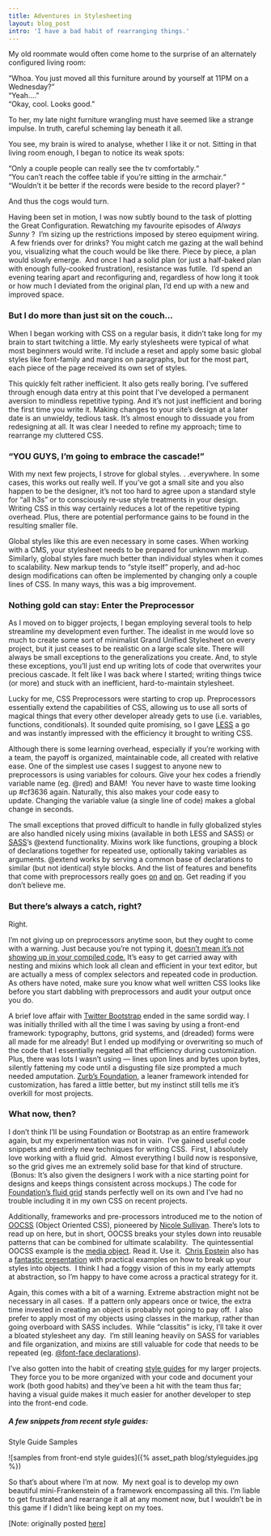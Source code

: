 ```yaml
---
title: Adventures in Stylesheeting
layout: blog_post
intro: 'I have a bad habit of rearranging things.'
---
```


My old roommate would often come home to the surprise of an alternately configured living room:

“Whoa. You just moved all this furniture around by yourself at 11PM on a Wednesday?”  
“Yeah….”  
“Okay, cool. Looks good.”

To her, my late night furniture wrangling must have seemed like a strange impulse. In truth, careful scheming lay beneath it all.

You see, my brain is wired to analyse, whether I like it or not. Sitting in that living room enough, I began to notice its weak spots:

“Only a couple people can really see the tv comfortably.“  
“You can’t reach the coffee table if you’re sitting in the armchair.“  
“Wouldn’t it be better if the records were beside to the record player? “

And thus the cogs would turn.

Having been set in motion, I was now subtly bound to the task of plotting the Great Configuration. Rewatching my favourite episodes of *Always Sunny* ?  I’m sizing up the restrictions imposed by stereo equipment wiring.  A few friends over for drinks? You might catch me gazing at the wall behind you, visualizing what the couch would be like there. Piece by piece, a plan would slowly emerge.  And once I had a solid plan (or just a half-baked plan with enough fully-cooked frustration), resistance was futile.  I’d spend an evening tearing apart and reconfiguring and, regardless of how long it took or how much I deviated from the original plan, I’d end up with a new and improved space.

### But I do more than just sit on the couch…

When I began working with CSS on a regular basis, it didn’t take long for my brain to start twitching a little. My early stylesheets were typical of what most beginners would write. I’d include a reset and apply some basic global styles like font-family and margins on paragraphs, but for the most part, each piece of the page received its own set of styles.

  
This quickly felt rather inefficient. It also gets really boring. I’ve suffered through enough data entry at this point that I’ve developed a permanent aversion to mindless repetitive typing. And it’s not just inefficient and boring the first time you write it. Making changes to your site’s design at a later date is an unwieldy, tedious task. It’s almost enough to dissuade you from redesigning at all. It was clear I needed to refine my approach; time to rearrange my cluttered CSS.

### “YOU GUYS, I’m going to embrace the cascade!”

With my next few projects, I strove for global styles. . .everywhere. In some cases, this works out really well. If you’ve got a small site and you also happen to be the designer, it’s not too hard to agree upon a standard style for “all h3s” or to consciously re-use style treatments in your design. Writing CSS in this way certainly reduces a lot of the repetitive typing overhead. Plus, there are potential performance gains to be found in the resulting smaller file.

Global styles like this are even necessary in some cases. When working with a CMS, your stylesheet needs to be prepared for unknown markup. Similarly, global styles fare much better than individual styles when it comes to scalability. New markup tends to “style itself” properly, and ad-hoc design modifications can often be implemented by changing only a couple lines of CSS. In many ways, this was a big improvement.

### Nothing gold can stay: Enter the Preprocessor

As I moved on to bigger projects, I began employing several tools to help streamline my development even further. The idealist in me would love so much to create some sort of minimalist Grand Unified Stylesheet on every project, but it just ceases to be realistic on a large scale site. There will always be small exceptions to the generalizations you create. And, to style these exceptions, you’ll just end up writing lots of code that overwrites your precious cascade. It felt like I was back where I started; writing things twice (or more) and stuck with an inefficient, hard-to-maintain stylesheet.

Lucky for me, CSS Preprocessors were starting to crop up. Preprocessors essentially extend the capabilities of CSS, allowing us to use all sorts of magical things that every other developer already gets to use (i.e. variables, functions, conditionals). It sounded quite promising, so I gave [LESS][2] a go and was instantly impressed with the efficiency it brought to writing CSS.

 [2]: http://lesscss.org/

Although there is some learning overhead, especially if you’re working with a team, the payoff is organized, maintainable code, all created with relative ease. One of the simplest use cases I suggest to anyone new to preprocessors is using variables for colours. Give your hex codes a friendly variable name (eg. @red) and BAM!  You never have to waste time looking up #cf3636 again. Naturally, this also makes your code easy to update. Changing the variable value (a single line of code) makes a global change in seconds.

The small exceptions that proved difficult to handle in fully globalized styles are also handled nicely using mixins (available in both LESS and SASS) or [SASS][3]’s @extend functionality. Mixins work like functions, grouping a block of declarations together for repeated use, optionally taking variables as arguments. @extend works by serving a common base of declarations to similar (but not identical) style blocks. And the list of features and benefits that come with preprocessors really goes [on][4] [and][5] [on][6]. Get reading if you don’t believe me.

 [3]: http://sass-lang.com/
 [4]: http://coding.smashingmagazine.com/2011/09/09/an-introduction-to-less-and-comparison-to-sass/
 [5]: http://net.tutsplus.com/tutorials/html-css-techniques/sass-vs-less-vs-stylus-a-preprocessor-shootout/
 [6]: http://css-tricks.com/musings-on-preprocessing/

### But there’s always a catch, right?

Right.

I’m not giving up on preprocessors anytime soon, but they ought to come with a warning. Just because you’re not typing it, [doesn’t mean it’s not showing up in your compiled code.][7] It’s easy to get carried away with nesting and mixins which look all clean and efficient in your text editor, but are actually a mess of complex selectors and repeated code in production. As others have noted, make sure you know what well written CSS looks like before you start dabbling with preprocessors and audit your output once you do.

 [7]: http://lea.verou.me/2011/03/on-css-preprocessors/

A brief love affair with [Twitter Bootstrap][8] ended in the same sordid way. I was initially thrilled with all the time I was saving by using a front-end framework: typography, buttons, grid systems, and (dreaded) forms were all made for me already! But I ended up modifying or overwriting so much of the code that I essentially negated all that efficiency during customization. Plus, there was lots I wasn’t using — lines upon lines and bytes upon bytes, silently fattening my code until a disgusting file size prompted a much needed amputation. [Zurb’s Foundation][9], a leaner framework intended for customization, has fared a little better, but my instinct still tells me it’s overkill for most projects.

 [8]: http://twitter.github.com/bootstrap/
 [9]: http://foundation.zurb.com/

### What now, then?

I don’t think I’ll be using Foundation or Bootstrap as an entire framework again, but my experimentation was not in vain.  I’ve gained useful code snippets and entirely new techniques for writing CSS.  First, I absolutely love working with a fluid grid.  Almost everything I build now is responsive, so the grid gives me an extremely solid base for that kind of structure.  (Bonus: It’s also given the designers I work with a nice starting point for designs and keeps things consistent across mockups.) The code for [Foundation’s fluid grid][10] stands perfectly well on its own and I’ve had no trouble including it in my own CSS on recent projects.

 [10]: https://github.com/zurb/foundation/blob/master/stylesheets/foundation/grid.scss

Additionally, frameworks and pre-processors introduced me to the notion of [OOCSS][11] (Object Oriented CSS), pioneered by [Nicole Sullivan][12]. There’s lots to read up on here, but in short, OOCSS breaks your styles down into reusable patterns that can be combined for ultimate scalability.  The quintessential OOCSS example is the [media object][13]. Read it. Use it.  [Chris Epstein][14] also has a [fantastic presentation][15] with practical examples on how to break up your styles into objects.  I think I had a foggy vision of this in my early attempts at abstraction, so I’m happy to have come across a practical strategy for it.

 [11]: https://github.com/stubbornella/oocss/wiki/
 [12]: http://twitter.com/stubbornella
 [13]: http://www.stubbornella.org/content/2010/06/25/the-media-object-saves-hundreds-of-lines-of-code/
 [14]: http://twitter.com/chriseppstein
 [15]: https://speakerdeck.com/u/chriseppstein/p/help-my-stylesheets-are-a-mess

Again, this comes with a bit of a warning. Extreme abstraction might not be necessary in all cases.  If a pattern only appears once or twice, the extra time invested in creating an object is probably not going to pay off.  I also prefer to apply most of my objects using classes in the markup, rather than going overboard with SASS includes.  While “classitis” is icky, I’ll take it over a bloated stylesheet any day.  I’m still leaning heavily on SASS for variables and file organization, and mixins are still valuable for code that needs to be repeated (eg. [@font-face declarations][16]).

 [16]: http://thoughtbot.com/bourbon/#font-face

I’ve also gotten into the habit of creating [style guides][17] for my larger projects.  They force you to be more organized with your code and document your work (both good habits) and they’ve been a hit with the team thus far; having a visual guide makes it much easier for another developer to step into the front-end code.

 [17]: http://24ways.org/2011/front-end-style-guides

##### A few snippets from recent style guides:

Style Guide Samples

![samples from front-end style guides]({% asset_path blog/styleguides.jpg %})

So that’s about where I’m at now.  My next goal is to develop my own beautiful mini-Frankenstein of a framework encompassing all this. I’m liable to get frustrated and rearrange it all at any moment now, but I wouldn’t be in this game if I didn’t like being kept on my toes.

\[Note: originally posted [here][1]\]

[1]: http://www.filamentlab.com/filamablog/2012/07/adventures-in-stylesheeting/